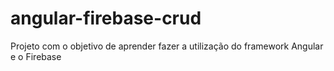 # angular-firebase-crud

Projeto com o objetivo de aprender fazer a utilização do framework Angular e o Firebase
